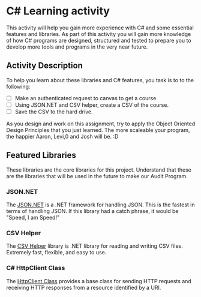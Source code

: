 # C# Learning activity
This activity will help you gain more experience with C# and some essential features and libraries. As part of this activity you will gain more knowledge of how C# programs are designed, structured and tested to prepare you to develop more tools and programs in the very near future. 

## Activity Description
To help you learn about these libraries and C# features, you task is to to the following:
- [ ] Make an authenticated request to canvas to get a course
- [ ] Using JSON.NET and CSV helper, create a CSV of the course.
- [ ] Save the CSV to the hard drive.

As you design and work on this assignment, try to apply the Object Oriented Design Principles that you just learned. The more scaleable your program, the happier Aaron, Levi,0 and Josh will be. :D 

## Featured Libraries
These libraries are the core libraries for this project. Understand that these are the libraries that will be used in the future to make our Audit Program. 

### JSON.NET
The [JSON.NET](https://www.newtonsoft.com/json) is a .NET framework for handling JSON. This is the fastest in terms of handling JSON. If this library had a catch phrase, it would be "Speed, I am Speed!"

### CSV Helper
The [CSV Helper](https://joshclose.github.io/CsvHelper/) library is .NET library for reading and writing CSV files. Extremely fast, flexible, and easy to use.

### C# HttpClient Class
The [HttpClient Class](https://docs.microsoft.com/en-us/dotnet/api/system.net.http.httpclient?view=netframework-4.8) provides a base class for sending HTTP requests and receiving HTTP responses from a resource identified by a URI.